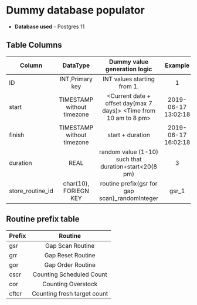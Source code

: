 # Dummy database populator

* **Database used** - Postgres 11
## Table Columns

| Column        | DataType          | Dummy value generation logic  |Example |
| ------------- |:-------------:| :---------------------------:|:----:|
| ID      | INT,Primary key | INT values starting from 1. |1|
| start      | TIMESTAMP without timezone      | <Current date + offset day(max 7 days)> <Time from 10 am to 8 pm>| 2019-06-17 13:02:18 |
| finish |  TIMESTAMP without timezone     |    start + duration |2019-06-17 16:02:18|
| duration |  REAL    |    random value (1-10) such that duration+start<20(8 pm) | 3|
|store_routine_id|char(10), FORIEGN KEY|routine prefix(gsr for gap scan)_randomInteger|gsr_1|


## Routine prefix table
| Prefix| Routine|        
| ------------- |:-------------:|
| gsr      | Gap Scan Routine |
| grr      | Gap Reset Routine     |
| gor | Gap Order Routine     | 
|cscr|Counting Scheduled Count|
|cor|Counting Overstock|
|cftcr|Counting fresh target count|

